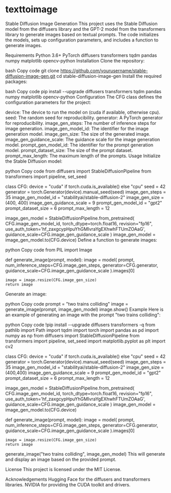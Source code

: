# texttoimage
Stable Diffusion Image Generation
This project uses the Stable Diffusion model from the diffusers library and the GPT-2 model from the transformers library to generate images based on textual prompts. The code initializes the models, sets up configuration parameters, and includes a function to generate images.

Requirements
Python 3.6+
PyTorch
diffusers
transformers
tqdm
pandas
numpy
matplotlib
opencv-python
Installation
Clone the repository:

bash
Copy code
git clone https://github.com/yourusername/stable-diffusion-image-gen.git
cd stable-diffusion-image-gen
Install the required packages:

bash
Copy code
pip install --upgrade diffusers transformers tqdm pandas numpy matplotlib opencv-python
Configuration
The CFG class defines the configuration parameters for the project:

device: The device to run the model on (cuda if available, otherwise cpu).
seed: The random seed for reproducibility.
generator: A PyTorch generator for reproducibility.
image_gen_steps: The number of inference steps for image generation.
image_gen_model_id: The identifier for the image generation model.
image_gen_size: The size of the generated image.
image_gen_guidance_scale: The guidance scale for the image generation model.
prompt_gen_model_id: The identifier for the prompt generation model.
prompt_dataset_size: The size of the prompt dataset.
prompt_max_length: The maximum length of the prompts.
Usage
Initialize the Stable Diffusion model:

python
Copy code
from diffusers import StableDiffusionPipeline
from transformers import pipeline, set_seed

class CFG:
    device = "cuda" if torch.cuda.is_available() else "cpu"
    seed = 42
    generator = torch.Generator(device).manual_seed(seed)
    image_gen_steps = 35
    image_gen_model_id = "stabilityai/stable-diffusion-2"
    image_gen_size = (400, 400)
    image_gen_guidance_scale = 9
    prompt_gen_model_id = "gpt2"
    prompt_dataset_size = 6
    prompt_max_length = 12

image_gen_model = StableDiffusionPipeline.from_pretrained(
    CFG.image_gen_model_id, torch_dtype=torch.float16,
    revision="fp16", use_auth_token='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',
    guidance_scale=CFG.image_gen_guidance_scale
)
image_gen_model = image_gen_model.to(CFG.device)
Define a function to generate images:

python
Copy code
from PIL import Image

def generate_image(prompt, model):
    image = model(
        prompt, num_inference_steps=CFG.image_gen_steps,
        generator=CFG.generator,
        guidance_scale=CFG.image_gen_guidance_scale
    ).images[0]
    
    image = image.resize(CFG.image_gen_size)
    return image
Generate an image:

python
Copy code
prompt = "two trains colliding"
image = generate_image(prompt, image_gen_model)
image.show()
Example
Here is an example of generating an image with the prompt "two trains colliding":

python
Copy code
!pip install --upgrade diffusers transformers -q
from pathlib import Path
import tqdm
import torch
import pandas as pd
import numpy as np
from diffusers import StableDiffusionPipeline
from transformers import pipeline, set_seed
import matplotlib.pyplot as plt
import cv2

class CFG:
    device = "cuda" if torch.cuda.is_available() else "cpu"
    seed = 42
    generator = torch.Generator(device).manual_seed(seed)
    image_gen_steps = 35
    image_gen_model_id = "stabilityai/stable-diffusion-2"
    image_gen_size = (400,400)
    image_gen_guidance_scale = 9
    prompt_gen_model_id = "gpt2"
    prompt_dataset_size = 6
    prompt_max_length = 12

image_gen_model = StableDiffusionPipeline.from_pretrained(
    CFG.image_gen_model_id, torch_dtype=torch.float16,
    revision="fp16", use_auth_token='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',
    guidance_scale=CFG.image_gen_guidance_scale
)
image_gen_model = image_gen_model.to(CFG.device)

def generate_image(prompt, model):
    image = model(
        prompt, num_inference_steps=CFG.image_gen_steps,
        generator=CFG.generator,
        guidance_scale=CFG.image_gen_guidance_scale
    ).images[0]
    
    image = image.resize(CFG.image_gen_size)
    return image

generate_image("two trains colliding", image_gen_model)
This will generate and display an image based on the provided prompt.

License
This project is licensed under the MIT License.

Acknowledgements
Hugging Face for the diffusers and transformers libraries.
NVIDIA for providing the CUDA toolkit and drivers.
